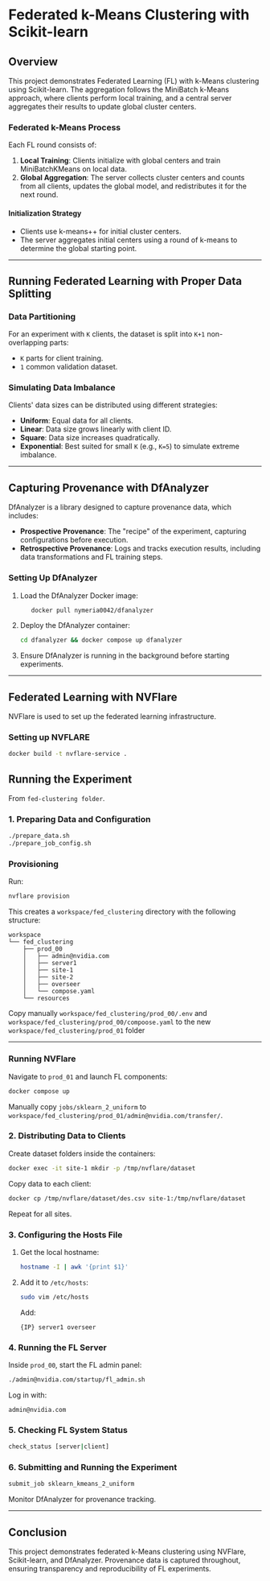 # Federated k-Means Clustering with Scikit-learn

## Overview
This project demonstrates Federated Learning (FL) with k-Means clustering using Scikit-learn. The aggregation follows the MiniBatch k-Means approach, where clients perform local training, and a central server aggregates their results to update global cluster centers.

### Federated k-Means Process
Each FL round consists of:
1. **Local Training**: Clients initialize with global centers and train MiniBatchKMeans on local data.
2. **Global Aggregation**: The server collects cluster centers and counts from all clients, updates the global model, and redistributes it for the next round.

#### Initialization Strategy
- Clients use k-means++ for initial cluster centers.
- The server aggregates initial centers using a round of k-means to determine the global starting point.

---

## Running Federated Learning with Proper Data Splitting

### Data Partitioning
For an experiment with `K` clients, the dataset is split into `K+1` non-overlapping parts:
- `K` parts for client training.
- `1` common validation dataset.

### Simulating Data Imbalance
Clients' data sizes can be distributed using different strategies:
- **Uniform**: Equal data for all clients.
- **Linear**: Data size grows linearly with client ID.
- **Square**: Data size increases quadratically.
- **Exponential**: Best suited for small `K` (e.g., `K=5`) to simulate extreme imbalance.

---

## Capturing Provenance with DfAnalyzer

DfAnalyzer is a library designed to capture provenance data, which includes:
- **Prospective Provenance**: The "recipe" of the experiment, capturing configurations before execution.
- **Retrospective Provenance**: Logs and tracks execution results, including data transformations and FL training steps.

### Setting Up DfAnalyzer
1. Load the DfAnalyzer Docker image:
   ```bash
      docker pull nymeria0042/dfanalyzer   
   ```
2. Deploy the DfAnalyzer container:
   ```bash
   cd dfanalyzer && docker compose up dfanalyzer
   ```
3. Ensure DfAnalyzer is running in the background before starting experiments.

---

## Federated Learning with NVFlare
NVFlare is used to set up the federated learning infrastructure.

### Setting up NVFLARE

```bash
docker build -t nvflare-service .
```

## Running the Experiment
From `fed-clustering folder`.

### 1. Preparing Data and Configuration
```bash
./prepare_data.sh
./prepare_job_config.sh
```

### Provisioning
Run:
```bash
nvflare provision
```
This creates a `workspace/fed_clustering` directory with the following structure:
```
workspace
└── fed_clustering
    ├── prod_00
    │   ├── admin@nvidia.com
    │   ├── server1
    │   ├── site-1
    │   ├── site-2
    │   ├── overseer
    │   └── compose.yaml
    └── resources
```
Copy manually `workspace/fed_clustering/prod_00/.env` and `workspace/fed_clustering/prod_00/compoose.yaml` to the new `workspace/fed_clustering/prod_01` folder 

---
### Running NVFlare
Navigate to `prod_01` and launch FL components:
```bash
docker compose up
```

Manually copy `jobs/sklearn_2_uniform` to `workspace/fed_clustering/prod_01/admin@nvidia.com/transfer/`.

### 2. Distributing Data to Clients
Create dataset folders inside the containers:
```bash
docker exec -it site-1 mkdir -p /tmp/nvflare/dataset
```
Copy data to each client:
```bash
docker cp /tmp/nvflare/dataset/des.csv site-1:/tmp/nvflare/dataset
```
Repeat for all sites.


### 3. Configuring the Hosts File
1. Get the local hostname:
   ```bash
   hostname -I | awk '{print $1}'
   ```
2. Add it to `/etc/hosts`:
   ```bash
   sudo vim /etc/hosts
   ```
   Add:
   ```
   {IP} server1 overseer
   ```

### 4. Running the FL Server
Inside `prod_00`, start the FL admin panel:
```bash
./admin@nvidia.com/startup/fl_admin.sh
```
Log in with:
```
admin@nvidia.com
```

### 5. Checking FL System Status
```bash
check_status [server|client]
```

### 6. Submitting and Running the Experiment
```bash
submit_job sklearn_kmeans_2_uniform
```

Monitor DfAnalyzer for provenance tracking.

---

## Conclusion
This project demonstrates federated k-Means clustering using NVFlare, Scikit-learn, and DfAnalyzer. Provenance data is captured throughout, ensuring transparency and reproducibility of FL experiments.

